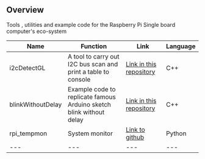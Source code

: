 

## Overview

Tools , utilities and example code for the Raspberry Pi Single board computer's eco-system

| Name | Function | Link | Language |
| --- | --- | --- | --- |
| i2cDetectGL | A tool to carry out I2C bus scan and print a table to console | [Link in this repository](src/i2cdetect/i2cdetect.md) | C++ |
| blinkWithoutDelay | Example code to replicate famous Arduino sketch blink without delay | [Link in this repository](src/blinkWithoutDelay/blinkWithoutDelay.md) |  C++|
| rpi_tempmon | System monitor | [Link to github](https://github.com/gavinlyonsrepo/raspberrypi_tempmon)| Python |
| --- | --- | ---|  --- |
